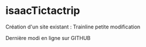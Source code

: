 # isaacTictactrip
Création d'un site existant : Trainline
petite modification

Dernière modi en ligne sur GITHUB
